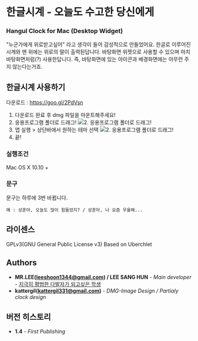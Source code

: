 # 한글시계 - 오늘도 수고한 당신에게
### Hangul Clock for Mac (Desktop Widget)
"누군가에게 위로받고싶어" 라고 생각이 들어 감성적으로 만들었어요.
한글로 이루어진 시계와 맨 위에는 위로의 말이 출력된답니다. 
바탕화면 위젯으로 사용할 수 있으며 마치 바탕화면처럼(?) 사용한답니다. 
즉, 바탕화면에 있는 아이콘과 배경화면에는 아무런 주지 않는다는거죠.

## 한글시계 사용하기
다운로드 : https://goo.gl/2PdVsn

1. 다운로드 완료 후 dmg 파일을 마운트해주세요!
2. 응용프로그램 폴더로 드래그!
![2. 응용프로그램 폴더로 드래그!](https://raw.githubusercontent.com/dsa28s/mac-hanguldesktop-clock/master/screenshot/%E1%84%89%E1%85%B3%E1%84%8F%E1%85%B3%E1%84%85%E1%85%B5%E1%86%AB%E1%84%89%E1%85%A3%E1%86%BA%202017-02-08%20%E1%84%8B%E1%85%A9%E1%84%92%E1%85%AE%203.30.25.png)
3. 앱 실행 > 상단바에서 원하는 테마 선택
![2. 응용프로그램 폴더로 드래그!](https://raw.githubusercontent.com/dsa28s/mac-hanguldesktop-clock/master/screenshot/%E1%84%89%E1%85%B3%E1%84%8F%E1%85%B3%E1%84%85%E1%85%B5%E1%86%AB%E1%84%89%E1%85%A3%E1%86%BA%202017-02-08%20%E1%84%8B%E1%85%A9%E1%84%92%E1%85%AE%203.33.34.png)
4. 끝!

### 실행조건
Mac OS X 10.10 +

### 문구
문구는 하루에 3번 바뀝니다.
```
예 : 상훈아, 오늘도 많이 힘들었지? / 상훈아, 나 요즘 우울해...
```

## 라이센스
GPLv3(GNU General Public License v3)
Based on Uberchlet

## Authors
* **MR.LEE(leeshoon1344@gmail.com) / LEE SANG HUN** - *Main developer* - [지극히 평범한 다발자가 되고싶은 학생](https://github.com/dsa28s)
* **kattergil(kattergil331@gmail.com)** - *DMG-Image Design / Partialy clock design*

## 버전 히스토리
* **1.4** - *First Publishing*

